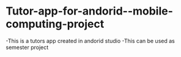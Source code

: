 # Tutor-app-for-andorid--mobile-computing-project
-This is a tutors app created in andorid studio
-This can be used as semester project

